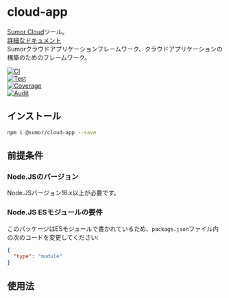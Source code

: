 # cloud-app

[Sumor Cloud](https://sumor.cloud)ツール。  
[詳細なドキュメント](https://sumor.cloud/cloud-app)  
Sumorクラウドアプリケーションフレームワーク、クラウドアプリケーションの構築のためのフレームワーク。

[![CI](https://github.com/sumor-cloud/cloud-app/actions/workflows/ci.yml/badge.svg)](https://github.com/sumor-cloud/cloud-app/actions/workflows/ci.yml)  
[![Test](https://github.com/sumor-cloud/cloud-app/actions/workflows/ut.yml/badge.svg)](https://github.com/sumor-cloud/cloud-app/actions/workflows/ut.yml)  
[![Coverage](https://github.com/sumor-cloud/cloud-app/actions/workflows/coverage.yml/badge.svg)](https://github.com/sumor-cloud/cloud-app/actions/workflows/coverage.yml)  
[![Audit](https://github.com/sumor-cloud/cloud-app/actions/workflows/audit.yml/badge.svg)](https://github.com/sumor-cloud/cloud-app/actions/workflows/audit.yml)

## インストール

```bash
npm i @sumor/cloud-app --save
```

## 前提条件

### Node.JSのバージョン

Node.JSバージョン16.x以上が必要です。

### Node.JS ESモジュールの要件

このパッケージはESモジュールで書かれているため、`package.json`ファイル内の次のコードを変更してください:

```json
{
  "type": "module"
}
```

## 使用法